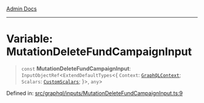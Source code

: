 [Admin Docs](/)

***

# Variable: MutationDeleteFundCampaignInput

> `const` **MutationDeleteFundCampaignInput**: `InputObjectRef`\<`ExtendDefaultTypes`\<\{ `Context`: [`GraphQLContext`](../../../context/type-aliases/GraphQLContext.md); `Scalars`: [`CustomScalars`](../../../scalars/type-aliases/CustomScalars.md); \}\>, `any`\>

Defined in: [src/graphql/inputs/MutationDeleteFundCampaignInput.ts:9](https://github.com/PalisadoesFoundation/talawa-api/blob/c0493e690fb59bf2b3a98d1507811ac221fdc899/src/graphql/inputs/MutationDeleteFundCampaignInput.ts#L9)
